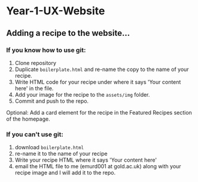 # Year-1-UX-Website

## Adding a recipe to the website...

### If you know how to use git:

1. Clone repository
2. Duplicate `boilerplate.html` and re-name the copy to the name of your recipe. 
3. Write HTML code for your recipe under where it says 'Your content here' in the file.
4. Add your image for the recipe to the `assets/img` folder.
5. Commit and push to the repo.

Optional: Add a card element for the recipe in the Featured Recipes section of the homepage.

### If you can't use git:

1. download `boilerplate.html`
2. re-name it to the name of your recipe
3. Write your recipe HTML where it says 'Your content here'
4. email the HTML file to me (emurd001 at gold.ac.uk) along with your recipe image and I will add it to the repo.